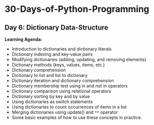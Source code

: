 # 30-Days-of-Python-Programming

## Day 6: Dictionary Data-Structure

**Learning Agenda:**
- Introduction to dictionaries and dictionary literals
- Dictionary indexing and key-value pairs
- Modifying dictionaries (adding, updating, and removing elements)
- Dictionary methods (keys, values, items, etc.)
- Dictionary comprehension
- Dictionary to list and list to dictionary
- Dictionary iteration and dictionary comprehension
- Dictionary membership test using in and not in operators
- Dictionary comparison using relational operators
- Dictionary sorting by key and by value
- Using dictionaries as switch statements
- Using dictionaries to count occurrences of items in a list
- Merging dictionaries using update() and `**` operator
- Some basic examples of how to use these concepts in practice.